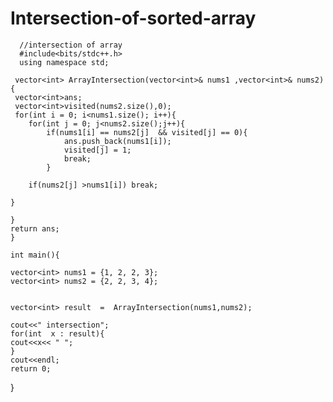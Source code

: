 # Intersection-of-sorted-array
      //intersection of array  
      #include<bits/stdc++.h>
      using namespace std;

     vector<int> ArrayIntersection(vector<int>& nums1 ,vector<int>& nums2){
     vector<int>ans;
     vector<int>visited(nums2.size(),0);
     for(int i = 0; i<nums1.size(); i++){
        for(int j = 0; j<nums2.size();j++){
            if(nums1[i] == nums2[j]  && visited[j] == 0){
                ans.push_back(nums1[i]);
                visited[j] = 1;
                break;
            }
        
        if(nums2[j] >nums1[i]) break;

    }

    }
    return ans;
    }

    int main(){

    vector<int> nums1 = {1, 2, 2, 3};
    vector<int> nums2 = {2, 2, 3, 4};


    vector<int> result  =  ArrayIntersection(nums1,nums2);
     
    cout<<" intersection";
    for(int  x : result){
    cout<<x<< " ";
    }
    cout<<endl;
    return 0;
}
     
